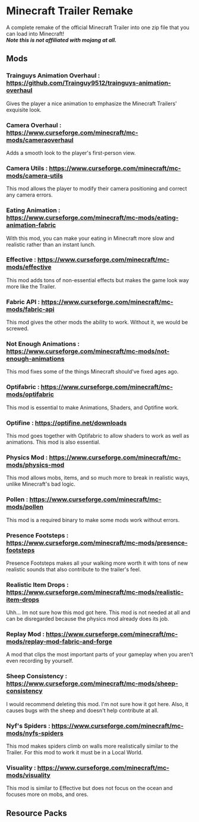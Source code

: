 # Minecraft Trailer Remake
A complete remake of the official Minecraft Trailer into one zip file that you can load into Minecraft! <br>
***Note this is not affiliated with mojang at all.***

## Mods

### Trainguys Animation Overhaul : <a href="https://github.com/Trainguy9512/trainguys-animation-overhaul">https://github.com/Trainguy9512/trainguys-animation-overhaul</a>
Gives the player a nice animation to emphasize the Minecraft Trailers' exquisite look.
### Camera Overhaul : <a href="https://www.curseforge.com/minecraft/mc-mods/cameraoverhaul">https://www.curseforge.com/minecraft/mc-mods/cameraoverhaul</a>
Adds a smooth look to the player's first-person view.
### Camera Utils : <a href="https://www.curseforge.com/minecraft/mc-mods/camera-utils">https://www.curseforge.com/minecraft/mc-mods/camera-utils</a>
This mod allows the player to modify their camera positioning and correct any camera errors.
### Eating Animation : <a href="https://www.curseforge.com/minecraft/mc-mods/eating-animation-fabric">https://www.curseforge.com/minecraft/mc-mods/eating-animation-fabric</a>
With this mod, you can make your eating in Minecraft more slow and realistic rather than an instant lunch.
### Effective : <a href="https://www.curseforge.com/minecraft/mc-mods/effective">https://www.curseforge.com/minecraft/mc-mods/effective</a>
This mod adds tons of non-essential effects but makes the game look way more like the Trailer.
### Fabric API : <a href="https://www.curseforge.com/minecraft/mc-mods/fabric-api">https://www.curseforge.com/minecraft/mc-mods/fabric-api</a>
This mod gives the other mods the ability to work. Without it, we would be screwed.
### Not Enough Animations : <a href="https://www.curseforge.com/minecraft/mc-mods/not-enough-animations">https://www.curseforge.com/minecraft/mc-mods/not-enough-animations</a>
This mod fixes some of the things Minecraft should've fixed ages ago.
### Optifabric : <a href="https://www.curseforge.com/minecraft/mc-mods/optifabric">https://www.curseforge.com/minecraft/mc-mods/optifabric</a>
This mod is essential to make Animations, Shaders, and Optifine work.
### Optifine : <a href="https://optifine.net/downloads">https://optifine.net/downloads</a>
This mod goes together with Optifabric to allow shaders to work as well as animations. This mod is also essential.
### Physics Mod : <a href="https://www.curseforge.com/minecraft/mc-mods/physics-mod">https://www.curseforge.com/minecraft/mc-mods/physics-mod</a>
This mod allows mobs, items, and so much more to break in realistic ways, unlike Minecraft's bad logic.
### Pollen : <a href="https://www.curseforge.com/minecraft/mc-mods/pollen">https://www.curseforge.com/minecraft/mc-mods/pollen</a>
This mod is a required binary to make some mods work without errors.
### Presence Footsteps : <a href="https://www.curseforge.com/minecraft/mc-mods/presence-footsteps">https://www.curseforge.com/minecraft/mc-mods/presence-footsteps</a>
Presence Footsteps makes all your walking more worth it with tons of new realistic sounds that also contribute to the trailer's feel.
### Realistic Item Drops : <a href="https://www.curseforge.com/minecraft/mc-mods/realistic-item-drops">https://www.curseforge.com/minecraft/mc-mods/realistic-item-drops</a>
Uhh... Im not sure how this mod got here. This mod is not needed at all and can be disregarded because the physics mod already does its job.
### Replay Mod : <a href="https://www.curseforge.com/minecraft/mc-mods/replay-mod-fabric-and-forge">https://www.curseforge.com/minecraft/mc-mods/replay-mod-fabric-and-forge</a>
A mod that clips the most important parts of your gameplay when you aren't even recording by yourself.
### Sheep Consistency : <a href="https://www.curseforge.com/minecraft/mc-mods/sheep-consistency">https://www.curseforge.com/minecraft/mc-mods/sheep-consistency</a>
I would recommend deleting this mod. I'm not sure how it got here. Also, it causes bugs with the sheep and doesn't help contribute at all.
### Nyf's Spiders : <a href="https://www.curseforge.com/minecraft/mc-mods/nyfs-spiders">https://www.curseforge.com/minecraft/mc-mods/nyfs-spiders</a>
This mod makes spiders climb on walls more realistically similar to the Trailer. For this mod to work it must be in a Local World.
### Visuality : <a href="https://www.curseforge.com/minecraft/mc-mods/visuality">https://www.curseforge.com/minecraft/mc-mods/visuality</a>
This mod is similar to Effective but does not focus on the ocean and focuses more on mobs, and ores.

## Resource Packs


